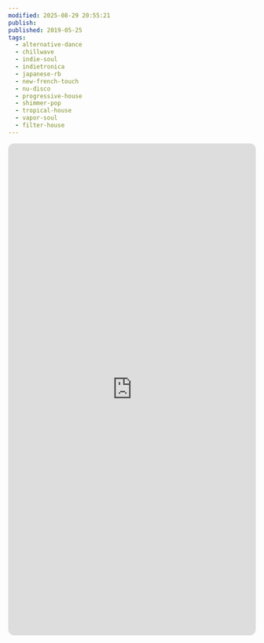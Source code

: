 ```yaml
---
modified: 2025-08-29 20:55:21
publish:
published: 2019-05-25
tags:
  - alternative-dance
  - chillwave
  - indie-soul
  - indietronica
  - japanese-rb
  - new-french-touch
  - nu-disco
  - progressive-house
  - shimmer-pop
  - tropical-house
  - vapor-soul
  - filter-house
---
```


<iframe data-testid="embed-iframe" style="border-radius:12px" src="https://open.spotify.com/embed/playlist/6gh4t5r1gy4eqVNW3wvtU8?utm_source=generator&theme=0" width="100%" height="1000" frameBorder="0" allowfullscreen="" allow="autoplay; clipboard-write; encrypted-media; fullscreen; picture-in-picture" loading="lazy"></iframe>

